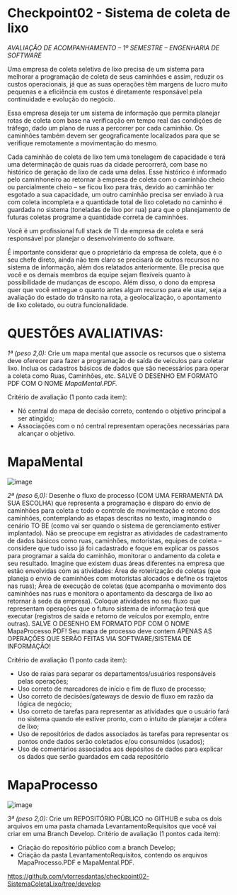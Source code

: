 # Checkpoint02 - Sistema de coleta de lixo

*AVALIAÇÃO DE ACOMPANHAMENTO – 1º SEMESTRE – ENGENHARIA DE SOFTWARE* 

Uma empresa de coleta seletiva de lixo precisa de um sistema para melhorar a programação
de coleta de seus caminhões e assim, reduzir os custos operacionais, já que as suas operações
têm margens de lucro muito pequenas e a eficiência em custos é diretamente responsável pela
continuidade e evolução do negócio.
 
 Essa empresa deseja ter um sistema de informação que permita planejar rotas de coleta com
base na verificação em tempo real das condições de tráfego, dado um plano de ruas a percorrer
por cada caminhão. Os caminhões também devem ser geograficamente localizados para que se
verifique remotamente a movimentação do mesmo.
 
 Cada caminhão de coleta de lixo tem uma tonelagem de capacidade e terá uma determinação
de quais ruas da cidade percorrerá, com base no histórico de geração de lixo de cada uma delas.
Esse histórico é informado pelo caminhoneiro ao retornar à empresa de coleta com o caminhão
cheio ou parcialmente cheio – se ficou lixo para trás, devido ao caminhão ter esgotado a sua
capacidade, um outro caminhão precisa ser enviado à rua com coleta incompleta e a quantidade
total de lixo coletado no caminho é guardada no sistema (toneladas de lixo por rua) para que o
planejamento de futuras coletas programe a quantidade correta de caminhões.
 
 Você é um profissional full stack de TI da empresa de coleta e será responsável por planejar o
desenvolvimento do software.
 
 É importante considerar que o proprietário da empresa de coleta, que é o seu chefe direto,
ainda não tem claro se precisará de outros recursos no sistema de informação, além dos
relatados anteriormente. Ele precisa que você e os demais membros da equipe sejam flexíveis
quanto à possibilidade de mudanças de escopo. Além disso, o dono da empresa quer que você
entregue o quanto antes algum recurso para ele usar, seja a avaliação do estado do trânsito na
rota, a geolocalização, o apontamento de lixo coletado, ou outra funcionalidade. 

# QUESTÕES AVALIATIVAS: 

*1ª (peso 2,0):* Crie um mapa mental que associe os recursos que o sistema deve oferecer para
fazer a programação de saída de veículos para coletar lixo. Inclua os cadastros básicos de dados
que são necessários para operar a coleta como Ruas, Caminhões, etc. SALVE O DESENHO EM
FORMATO PDF COM O NOME *MapaMental.PDF.*

Critério de avaliação (1 ponto cada item):

- Nó central do mapa de decisão correto, contendo o objetivo principal a ser atingido;
- Associações com o nó central representam operações necessárias para alcançar o objetivo. 

# MapaMental

![image](https://user-images.githubusercontent.com/62342894/163173590-4cc374ce-eddb-4a33-bf9b-bffcd244c57e.png)

*2ª (peso 6,0):* Desenhe o fluxo de processo (COM UMA FERRAMENTA DA SUA ESCOLHA) que
representa a programação e disparo do envio de caminhões para coleta e todo o controle de
movimentação e retorno dos caminhões, contemplando as etapas descritas no texto,
imaginando o cenário TO BE (como vai ser quando o sistema de gerenciamento estiver
implantado). Não se preocupe em registrar as atividades de cadastramento de dados básicos
como ruas, caminhões, motoristas, equipes de coleta – considere que tudo isso já foi cadastrado
e foque em explicar os passos para programar a saída do caminhão, monitorar o andamento da
coleta e seu resultado. Imagine que existem duas áreas diferentes na empresa que estão 
envolvidas com as atividades: Área de roteirização de coletas (que planeja o envio de caminhões
com motoristas alocados e define os trajetos nas ruas); Área de execução de coletas (que
acompanha o movimento dos caminhões nas ruas e monitora o apontamento da descarga de
lixo ao retornar à sede da empresa). Coloque atividades no seu fluxo que representam
operações que o futuro sistema de informação terá que executar (registros de saída e retorno
de veículos por exemplo, entre outras). SALVE O DESENHO EM FORMATO PDF COM O
NOME MapaProcesso.PDF! Seu mapa de processo deve contem APENAS AS OPERAÇÕES QUE
SERÃO FEITAS VIA SOFTWARE/SISTEMA DE INFORMAÇÃO! 

Critério de avaliação (1 ponto cada item):

- Uso de raias para separar os departamentos/usuários responsáveis pelas operações;
- Uso correto de marcadores de início e fim de fluxo de processo;
- Uso correto de decisões/gateways de desvio de fluxo em razão da lógica de negócio;
- Uso correto de tarefas para representar as atividades que o usuário fará no sistema quando ele
estiver pronto, com o intuito de planejar a cólera de lixo;
- Uso de repositórios de dados associados às tarefas para representar os pontos onde dados serão
coletados e/ou consumidos (usados);
- Uso de comentários associados aos depósitos de dados para explicar os dados que serão
guardados em cada repositório

# MapaProcesso

![image](https://user-images.githubusercontent.com/62342894/163173666-ac5934fb-7444-4255-b400-14635b5eb382.png)

*3ª (peso 2,0):* Crie um REPOSITÓRIO PÚBLICO no GITHUB e suba os dois arquivos em uma pasta
chamada LevantamentoRequisitos que você vai criar em uma Branch Develop.
Critério de avaliação (1 pontos cada item):

- Criação do repositório público com a branch Develop;
- Criação da pasta LevantamentoRequisitos, contendo os arquivos MapaProcesso.PDF e MapaMental.PDF. 

https://github.com/vtorresdantas/checkpoint02-SistemaColetaLixo/tree/develop
















